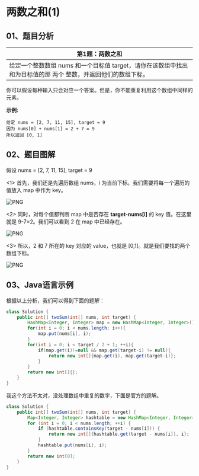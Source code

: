 # 两数之和(1)

## 01、题目分析

| 第1题：两数之和                                              |
| ------------------------------------------------------------ |
| 给定一个整数数组 nums 和一个目标值 target，请你在该数组中找出和为目标值的那 两个 整数，并返回他们的数组下标。 |

你可以假设每种输入只会对应一个答案。但是，你不能重复利用这个数组中同样的元素。

**示例:**

```text
给定 nums = [2, 7, 11, 15], target = 9
因为 nums[0] + nums[1] = 2 + 7 = 9
所以返回 [0, 1]
```

## 02、题目图解

假设 nums = [2, 7, 11, 15], target = 9

<1> 首先，我们还是先遍历数组 nums，i 为当前下标。我们需要将每一个遍历的值放入 map 中作为 key。

![PNG](https://i.loli.net/2021/04/06/O59iVc1PCGIrKF6.jpg)

<2> 同时，对每个值都判断 map 中是否存在 **target-nums[i]** 的 key 值。在这里就是 9-7=2。我们可以看到 2 在 map 中已经存在。

![PNG](https://i.loli.net/2021/04/06/QxdyjC4k8iEzXqr.jpg)

<3> 所以，2 和 7 所在的 key 对应的 value，也就是 [0,1]。就是我们要找的两个数组下标。

![PNG](https://i.loli.net/2021/04/06/4hjJ9OUkyGZB2VY.jpg)

## 03、Java语言示例

根据以上分析，我们可以得到下面的题解：

```java
class Solution {
    public int[] twoSum(int[] nums, int target) {
        HashMap<Integer, Integer> map = new HashMap<Integer, Integer>();
        for(int i = 0; i < nums.length; i++){
            map.put(nums[i], i);
        }
        for(int i = 0; i < target / 2 + 1; ++i){
            if(map.get(i)!=null && map.get(target-i) != null){
                return new int[]{map.get(i), map.get(target-i)};
            }
        }
        return new int[]{};
    }
}
```

我这个方法不太对，没处理数组中重复的数字，下面是官方的题解。

```java
class Solution {
    public int[] twoSum(int[] nums, int target) {
        Map<Integer, Integer> hashtable = new HashMap<Integer, Integer>();
        for (int i = 0; i < nums.length; ++i) {
            if (hashtable.containsKey(target - nums[i])) {
                return new int[]{hashtable.get(target - nums[i]), i};
            }
            hashtable.put(nums[i], i);
        }
        return new int[0];
    }
}
```

